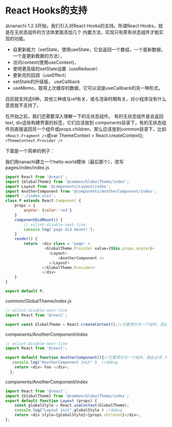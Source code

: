 # React Hooks的支持

从nanachi 1.2.3开始，我们引入对React Hooks的支持。所谓React Hooks，就是在无状态组件的方法体里面添加几个
内置方法，实现只有原有状态组件才能实现的功能。

- 自更新能力（setState，使用useState，它会返回一个数组，一个是新数据，一个是更新数据的方法），
- 访问context(使用useContext)，
- 使用更高级的setState设置（useReducer）
- 更新完的回调（useEffect）
- setState的升级版， useCallback
- useMemo，取得上次缓存的数据，它可以说是useCallback的另一种形式。

目前就支持这6种，其他三种或与ref有关，或与渲染时期有关，对小程序没有什么意思就不支持了。

在开始之前，我们还需要深入理解一下的无状态组件。 有的无状态组件是会返回text, div这些构建界面的标签，它们应该放到
components目录下，有的无状态组件则直接返回另一个组件或props.children，那么应该放到common目录下，比如`<React.Fragment />`或var ThemeContext = React.createContext(); `<ThemeContext.Provider />`

下面是一个简单的例子：

我们用nanachi建立一个hello world模块（最后那个），改写pages/index/index.js

```javascript
import React from '@react';
import {GlobalTheme} from '@common/GlobalTheme/index';
import Layout from '@components/Layout/index';
import AnotherComponent from '@components/AnotherComponent/index';
import './index.scss';
class P extends React.Component {
    props = {
        anyVar: {color:'red'}
    }
    componentDidMount() {
        // eslint-disable-next-line
        console.log('page did mount!');
    }
    render() {
        return  <div class = 'page' >
                 <GlobalTheme.Provider value={this.props.anyVar}>
                   <Layout>
                       <AnotherComponent />
                   </Layout>
                </GlobalTheme.Provider>
                </div>
    }
}

export default P;

```

common/GlobalTheme/index.js

```javascript
// eslint-disable-next-line
import React from '@react';

export const GlobalTheme = React.createContext();//它要表示为一个组件，因此必须 大写开头
```

components/AnotherComponent/index

```javascript
// eslint-disable-next-line
import React from '@react';

export default function AnotherComponent(){//它要表示为一个组件，因此必须 大写开头
   console.log("AnotherComponent init" )  //debug
    return <div> Foo </div>;
  };
```

components/AnotherComponent/index

```javascript
import React from '@react';
import {GlobalTheme} from '@common/GlobalTheme/index';
export default function Layout (props) {
    const globalStyle = React.useContext(GlobalTheme);
    console.log("Layout init",globalStyle ) //debug
    return <div style={globalStyle}>{props.children}</div>;
};

```